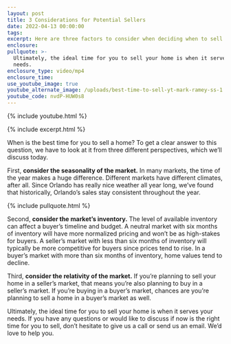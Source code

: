 ```yaml
---
layout: post
title: 3 Considerations for Potential Sellers
date: 2022-04-13 00:00:00
tags:
excerpt: Here are three factors to consider when deciding when to sell your home.
enclosure:
pullquote: >-
  Ultimately, the ideal time for you to sell your home is when it serves your
  needs.
enclosure_type: video/mp4
enclosure_time:
use_youtube_image: true
youtube_alternate_image: /uploads/best-time-to-sell-yt-mark-ramey-ss-1.jpg
youtube_code: nvdP-HUW0s8
---
```

{% include youtube.html %}

{% include excerpt.html %}

When is the best time for you to sell a home? To get a clear answer to this question, we have to look at it from three different perspectives, which we’ll discuss today.

First, **consider the seasonality of the market.** In many markets, the time of the year makes a huge difference. Different markets have different climates, after all. Since Orlando has really nice weather all year long, we’ve found that historically, Orlando’s sales stay consistent throughout the year.

{% include pullquote.html %}

Second, **consider the market’s inventory.** The level of available inventory can affect a buyer’s timeline and budget. A neutral market with six months of inventory will have more normalized pricing and won’t be as high-stakes for buyers. A seller’s market with less than six months of inventory will typically be more competitive for buyers since prices tend to rise. In a buyer’s market with more than six months of inventory, home values tend to decline.

Third, **consider the relativity of the market.** If you’re planning to sell your home in a seller’s market, that means you’re also planning to buy in a seller’s market. If you’re buying in a buyer’s market, chances are you’re planning to sell a home in a buyer’s market as well.

Ultimately, the ideal time for you to sell your home is when it serves your needs. If you have any questions or would like to discuss if now is the right time for you to sell, don’t hesitate to give us a call or send us an email. We’d love to help you.
